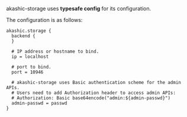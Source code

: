 akashic-storage uses **typesafe config** for its configuration.

The configuration is as follows:

```
akashic.storage {
  backend {
  }

  # IP address or hostname to bind.
  ip = localhost

  # port to bind.
  port = 10946

  # akashic-storage uses Basic authentication scheme for the admin APIs.
  # Users need to add Authorization header to access admin APIs:
  # Authorization: Basic base64encode("admin:${admin-passwd}")
  admin-passwd = passwd
}
```